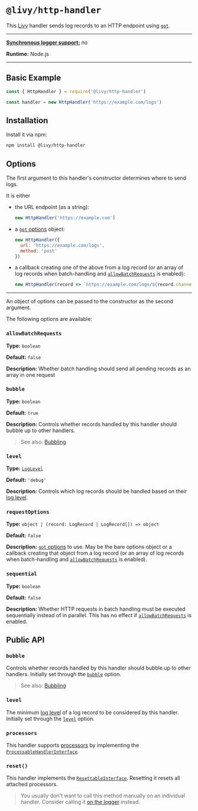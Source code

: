 # `@livy/http-handler`

This [Livy](../../README.md#readme) handler sends log records to an HTTP endpoint using [`got`](https://github.com/sindresorhus/got).

---

[**Synchronous logger support:**](../../README.md#synchronous-and-asynchronous-logging) no

**Runtime:** Node.js

---

## Basic Example

```js
const { HttpHandler } = require('@livy/http-handler')

const handler = new HttpHandler('https://example.com/logs')
```

## Installation

Install it via npm:

```bash
npm install @livy/http-handler
```

## Options

The first argument to this handler's constructor determines where to send logs.

It is either

- the URL endpoint (as a string):

  ```js
  new HttpHandler('https://example.com')
  ```

- a [`got` options](https://github.com/sindresorhus/got#options) object:

  ```js
  new HttpHandler({
    url: 'https://example.com/logs',
    method: 'post'
  })
  ```

- a callback creating one of the above from a log record (or an array of log records when batch-handling and [`allowBatchRequests`](#allowbatchrequests) is enabled):

  ```js
  new HttpHandler(record => `https://example.com/logs/${record.channel}`)
  ```

---

An object of options can be passed to the constructor as the second argument.

The following options are available:

### `allowBatchRequests`

**Type:** `boolean`

**Default:** `false`

**Description:** Whether batch handling should send all pending records as an array in one request

### `bubble`

**Type:** `boolean`

**Default:** `true`

**Description:** Controls whether records handled by this handler should bubble up to other handlers.

> See also: [Bubbling](../../README.md#bubbling)

### `level`

**Type:** [`LogLevel`](../contracts/README.md#loglevel)

**Default:** `'debug'`

**Description:** Controls which log records should be handled based on their [log level](../../README.md#log-levels).

### `requestOptions`

**Type:** `object | (record: LogRecord | LogRecord[]) => object`

**Default:** `false`

**Description:** [`got` options](https://github.com/sindresorhus/got#options) to use. May be the bare options object or a callback creating that object from a log record (or an array of log records when batch-handling and [`allowBatchRequests`](#allowbatchrequests) is enabled).

### `sequential`

**Type:** `boolean`

**Default:** `false`

**Description:** Whether HTTP requests in batch handling must be executed sequentially instead of in parallel. This has no effect if [`allowBatchRequests`](#allowbatchrequests) is enabled.

## Public API

### `bubble`

Controls whether records handled by this handler should bubble up to other handlers. Initially set through the [`bubble`](#bubble) option.

> See also: [Bubbling](../../README.md#bubbling)

### `level`

The minimum [log level](../../README.md#log-levels) of a log record to be considered by this handler. Initially set through the [`level`](#level) option.

### `processors`

This handler supports [processors](../../README.md#processors) by implementing the [`ProcessableHandlerInterface`](../contracts/README.md#processablehandlerinterface).

### `reset()`

This handler implements the [`ResettableInterface`](../contracts/README.md#resettableinterface). Resetting it resets all attached processors.

> You usually don't want to call this method manually on an individual handler. Consider calling it [on the logger](../logger/README.md#reset) instead.
